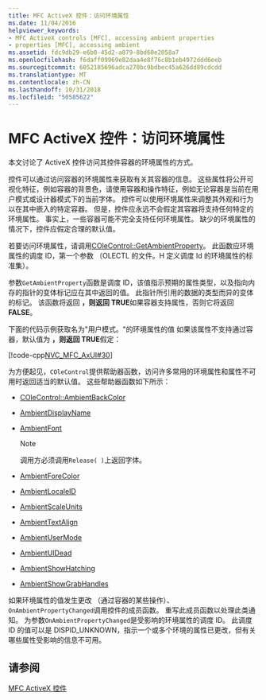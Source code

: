 ```yaml
---
title: MFC ActiveX 控件：访问环境属性
ms.date: 11/04/2016
helpviewer_keywords:
- MFC ActiveX controls [MFC], accessing ambient properties
- properties [MFC], accessing ambient
ms.assetid: fdc9db29-e6b0-45d2-a879-8bd60e2058a7
ms.openlocfilehash: f6daff09969e82daa4e8f76c8b1eb4972ddd6eeb
ms.sourcegitcommit: 6052185696adca270bc9bdbec45a626dd89cdcdd
ms.translationtype: MT
ms.contentlocale: zh-CN
ms.lasthandoff: 10/31/2018
ms.locfileid: "50585622"
---
```

# <a name="mfc-activex-controls-accessing-ambient-properties"></a>MFC ActiveX 控件：访问环境属性

本文讨论了 ActiveX 控件访问其控件容器的环境属性的方式。

控件可以通过访问容器的环境属性来获取有关其容器的信息。 这些属性将公开可视化特征，例如容器的背景色，请使用容器和操作特征，例如无论容器是当前在用户模式或设计器模式下的当前字体。 控件可以使用环境属性来调整其外观和行为以在其中嵌入的特定容器。 但是，控件应永远不会假定其容器将支持任何特定的环境属性。 事实上，一些容器可能不完全支持任何环境属性。 缺少的环境属性的情况下，控件应假定合理的默认值。

若要访问环境属性，请调用[COleControl::GetAmbientProperty](../mfc/reference/colecontrol-class.md#getambientproperty)。 此函数应环境属性的调度 ID，第一个参数 （OLECTL 的文件。H 定义调度 Id 的环境属性的标准集）。

参数`GetAmbientProperty`函数是调度 ID，该值指示预期的属性类型，以及指向内存的指针的变体标记应在其中返回的值。 此指针所引用的数据的类型而异的变体的标记。 该函数将返回 **，则返回 TRUE**如果容器支持属性，否则它将返回**FALSE**。

下面的代码示例获取名为"用户模式。"的环境属性的值 如果该属性不支持通过容器，默认值为 **，则返回 TRUE**假定：

[!code-cpp[NVC_MFC_AxUI#30](../mfc/codesnippet/cpp/mfc-activex-controls-accessing-ambient-properties_1.cpp)]

为方便起见，`COleControl`提供帮助器函数，访问许多常用的环境属性和属性不可用时返回适当的默认值。 这些帮助器函数如下所示：

- [COleControl::AmbientBackColor](../mfc/reference/colecontrol-class.md#ambientbackcolor)

- [AmbientDisplayName](../mfc/reference/colecontrol-class.md#ambientdisplayname)

- [AmbientFont](../mfc/reference/colecontrol-class.md#ambientfont)

    > [!NOTE]
    >  调用方必须调用`Release( )`上返回字体。

- [AmbientForeColor](../mfc/reference/colecontrol-class.md#ambientforecolor)

- [AmbientLocaleID](../mfc/reference/colecontrol-class.md#ambientlocaleid)

- [AmbientScaleUnits](../mfc/reference/colecontrol-class.md#ambientscaleunits)

- [AmbientTextAlign](../mfc/reference/colecontrol-class.md#ambienttextalign)

- [AmbientUserMode](../mfc/reference/colecontrol-class.md#ambientusermode)

- [AmbientUIDead](../mfc/reference/colecontrol-class.md#ambientuidead)

- [AmbientShowHatching](../mfc/reference/colecontrol-class.md#ambientshowhatching)

- [AmbientShowGrabHandles](../mfc/reference/colecontrol-class.md#ambientshowgrabhandles)

如果环境属性的值发生更改 （通过容器的某些操作）、`OnAmbientPropertyChanged`调用控件的成员函数。 重写此成员函数以处理此类通知。 为参数`OnAmbientPropertyChanged`是受影响的环境属性的调度 ID。 此调度 ID 的值可以是 DISPID_UNKNOWN，指示一个或多个环境的属性已更改，但有关哪些属性受影响的信息不可用。

## <a name="see-also"></a>请参阅

[MFC ActiveX 控件](../mfc/mfc-activex-controls.md)

